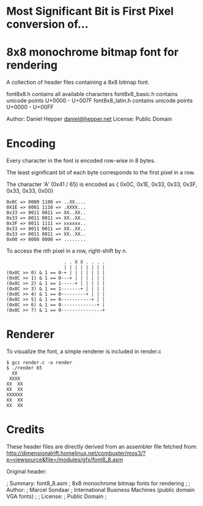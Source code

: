# Most Significant Bit is First Pixel conversion of...

8x8 monochrome bitmap font for rendering
=========================================

A collection of header files containing a 8x8 bitmap font.

font8x8.h contains all available characters
font8x8_basic.h contains unicode points U+0000 - U+007F
font8x8_latin.h contains unicode points U+0000 - U+00FF

Author: Daniel Hepper <daniel@hepper.net>
License: Public Domain

Encoding
========
Every character in the font is encoded row-wise in 8 bytes.

The least significant bit of each byte corresponds to the first pixel in a
 row. 

The character 'A' (0x41 / 65) is encoded as 
{ 0x0C, 0x1E, 0x33, 0x33, 0x3F, 0x33, 0x33, 0x00}


    0x0C => 0000 1100 => ..XX....
    0X1E => 0001 1110 => .XXXX...
    0x33 => 0011 0011 => XX..XX..
    0x33 => 0011 0011 => XX..XX..
    0x3F => 0011 1111 => xxxxxx..
    0x33 => 0011 0011 => XX..XX..
    0x33 => 0011 0011 => XX..XX..
    0x00 => 0000 0000 => ........

To access the nth pixel in a row, right-shift by n.

                         . . X X . . . .
                         | | | | | | | |
    (0x0C >> 0) & 1 == 0-+ | | | | | | |
    (0x0C >> 1) & 1 == 0---+ | | | | | |
    (0x0C >> 2) & 1 == 1-----+ | | | | |
    (0x0C >> 3) & 1 == 1-------+ | | | |
    (0x0C >> 4) & 1 == 0---------+ | | |
    (0x0C >> 5) & 1 == 0-----------+ | |
    (0x0C >> 6) & 1 == 0-------------+ |
    (0x0C >> 7) & 1 == 0---------------+


Renderer
========
To visualize the font, a simple renderer is included in render.c

    $ gcc render.c -o render
    $ ./render 65
      XX    
     XXXX   
    XX  XX  
    XX  XX  
    XXXXXX  
    XX  XX  
    XX  XX

Credits
=======
These header files are directly derived from an assembler file fetched from:
http://dimensionalrift.homelinux.net/combuster/mos3/?p=viewsource&file=/modules/gfx/font8_8.asm

Original header:

; Summary: font8_8.asm
; 8x8 monochrome bitmap fonts for rendering
;
; Author:
;     Marcel Sondaar
;     International Business Machines (public domain VGA fonts)
;
; License:
;     Public Domain
;


